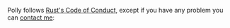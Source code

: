 Polly follows [Rust's Code of Conduct](https://www.rust-lang.org/conduct.html), except if you have any problem you can [contact me](mailto:theaaronepower@gmail.com):
